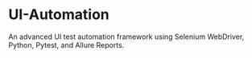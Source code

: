 # UI-Automation
An advanced UI test automation framework using Selenium WebDriver, Python, Pytest, and Allure Reports.
